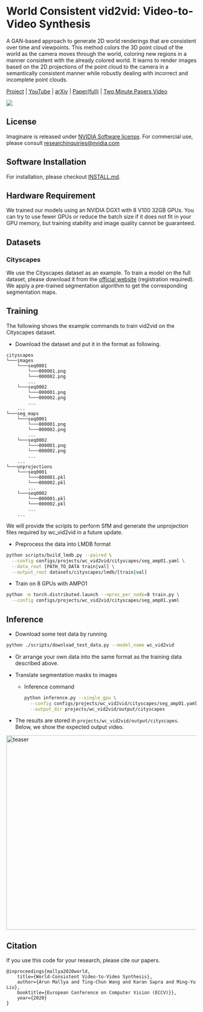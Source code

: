 # World Consistent vid2vid: Video-to-Video Synthesis
A GAN-based approach to generate 2D world renderings that are consistent over time and viewpoints. This method colors the 3D point cloud of the world as the camera moves through the world, coloring new regions in a manner consistent with the already colored world. It learns to render images based on the 2D projections of the point cloud to the camera in a semantically consistent manner while robustly dealing with incorrect and incomplete point clouds.

[Project](https://nvlabs.github.io/wc-vid2vid/) |
[YouTube](https://www.youtube.com/watch?v=b2P39sS2kKo) |
[arXiv](https://arxiv.org/abs/2007.08509) |
[Paper(full)](https://nvlabs.github.io/wc-vid2vid/files/wc-vid2vid.pdf) |
[Two Minute Papers Video](https://youtu.be/u4HpryLU-VI)

![](https://github.com/NVlabs/imaginaire/raw/master/projects/wc_vid2vid/side_by_side.gif)

## License

Imaginaire is released under [NVIDIA Software license](LICENSE.md).
For commercial use, please consult [researchinquiries@nvidia.com](researchinquiries@nvidia.com)

## Software Installation
For installation, please checkout [INSTALL.md](../../INSTALL.md).

## Hardware Requirement
We trained our models using an NVIDIA DGX1 with 8 V100 32GB GPUs. You can try to use fewer GPUs or reduce the batch size if it does not fit in your GPU memory, but training stability and image quality cannot be guaranteed.

## Datasets

### Cityscapes
We use the Cityscapes dataset as an example. To train a model on the full dataset, please download it from the [official website](https://www.cityscapes-dataset.com/) (registration required). We apply a pre-trained segmentation algorithm to get the corresponding segmentation maps.

## Training
The following shows the example commands to train vid2vid on the Cityscapes dataset.
- Download the dataset and put it in the format as following.
```
cityscapes
└───images
    └───seq0001
        └───000001.png
        └───000002.png
        ...
    └───seq0002
        └───000001.png
        └───000002.png
        ...
    ...
└───seg_maps
    └───seq0001
        └───000001.png
        └───000002.png
        ...
    └───seq0002
        └───000001.png
        └───000002.png
        ...
    ...
└───unprojections
    └───seq0001
        └───000001.pkl
        └───000002.pkl
        ...
    └───seq0002
        └───000001.pkl
        └───000002.pkl
        ...
    ...
```
We will provide the scripts to perform SfM and generate the unprojection files required by wc_vid2vid in a future update.

- Preprocess the data into LMDB format

```bash
python scripts/build_lmdb.py --paired \
  --config configs/projects/wc_vid2vid/cityscapes/seg_ampO1.yaml \
  --data_root [PATH_TO_DATA train|val] \
  --output_root datasets/cityscapes/lmdb/[train|val]
```

- Train on 8 GPUs with AMPO1

```bash
python -m torch.distributed.launch --nproc_per_node=8 train.py \
  --config configs/projects/wc_vid2vid/cityscapes/seg_ampO1.yaml
```

## Inference
- Download some test data by running

```bash
python ./scripts/download_test_data.py --model_name wc_vid2vid
```

- Or arrange your own data into the same format as the training data described above.

- Translate segmentation masks to images
  - Inference command
    ```bash
    python inference.py --single_gpu \
      --config configs/projects/wc_vid2vid/cityscapes/seg_ampO1.yaml \
      --output_dir projects/wc_vid2vid/output/cityscapes
    ```
- The results are stored in `projects/wc_vid2vid/output/cityscapes`.
  Below, we show the expected output video.
<img alt="teaser" src='https://nvlabs.github.io/wc-vid2vid/videos/sample_output.gif' width='512'/>

## Citation
If you use this code for your research, please cite our papers.

```
@inproceedings{mallya2020world,
    title={World-Consistent Video-to-Video Synthesis},
    author={Arun Mallya and Ting-Chun Wang and Karan Sapra and Ming-Yu Liu},
    booktitle={European Conference on Computer Vision (ECCV)}},
    year={2020}
}
```
